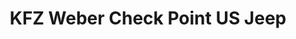 ---
title: "KFZ Weber Check Point US Jeep"
url: /flaurling/kfz-weber-check-point-us-jeep/
shop: Autowerkstatt
---